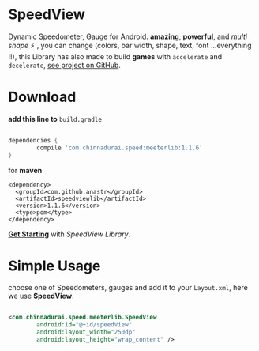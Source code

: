# SpeedView
Dynamic Speedometer, Gauge for Android. **amazing**, **powerful**, and _multi shape_ :zap: , you can change (colors, bar width, shape, text, font ...everything !!), this Library has also made to build **games** with `accelerate` and `decelerate`,
 [see project on GitHub](https://github.com/vasnc9585/SpeedoMeeter).

# Download

**add this line to** `build.gradle`

```gradle

dependencies {
	    compile 'com.chinnadurai.speed:meeterlib:1.1.6'
}

```

for **maven**

```maven
<dependency>
  <groupId>com.github.anastr</groupId>
  <artifactId>speedviewlib</artifactId>
  <version>1.1.6</version>
  <type>pom</type>
</dependency>
```
**[Get Starting](https://github.com/anastr/SpeedView/wiki/0.-Get-Started)** with _SpeedView Library_.
# Simple Usage
choose one of Speedometers, gauges and add it to your `Layout.xml`, here we use **SpeedView**.<br>
```xml

<com.chinnadurai.speed.meeterlib.SpeedView
        android:id="@+id/speedView"
        android:layout_width="250dp"
        android:layout_height="wrap_content" />

```